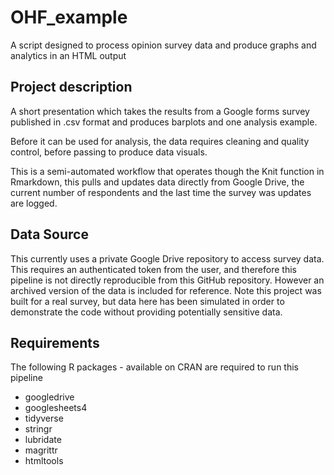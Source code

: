 # OHF_example
A script designed to process opinion survey data and produce graphs and analytics in an HTML output

## Project description
A short presentation which takes the results from a Google forms survey published in .csv format and produces barplots and one analysis example. 

Before it can be used for analysis, the data requires cleaning and quality control, before passing to produce data visuals.

This is a semi-automated workflow that operates though the Knit function in Rmarkdown, this pulls and updates data directly from Google Drive, the current number of respondents and the last time the survey was updates are logged. 

## Data Source

This currently uses a private Google Drive repository to access survey data. This requires an authenticated token from the user, and therefore this pipeline is not directly reproducible from this GitHub repository. However an archived version of the data is included for reference. Note this project was built for a real survey, but data here has been simulated in order to demonstrate the code without providing potentially sensitive data. 

## Requirements

The following R packages - available on CRAN are required to run this pipeline
- googledrive
- googlesheets4
- tidyverse
- stringr
- lubridate
- magrittr
- htmltools

